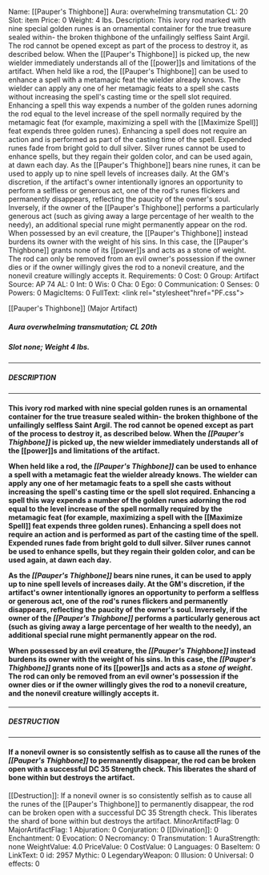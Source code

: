 Name: [[Pauper's Thighbone]]
Aura: overwhelming transmutation
CL: 20
Slot: item
Price: 0
Weight: 4 lbs.
Description: This ivory rod marked with nine special golden runes is an ornamental container for the true treasure sealed within- the broken thighbone of the unfailingly selfless Saint Argil. The rod cannot be opened except as part of the process to destroy it, as described below. When the [[Pauper's Thighbone]] is picked up, the new wielder immediately understands all of the [[power]]s and limitations of the artifact. When held like a rod, the [[Pauper's Thighbone]] can be used to enhance a spell with a metamagic feat the wielder already knows. The wielder can apply any one of her metamagic feats to a spell she casts without increasing the spell's casting time or the spell slot required. Enhancing a spell this way expends a number of the golden runes adorning the rod equal to the level increase of the spell normally required by the metamagic feat (for example, maximizing a spell with the [[Maximize Spell]] feat expends three golden runes). Enhancing a spell does not require an action and is performed as part of the casting time of the spell. Expended runes fade from bright gold to dull silver. Silver runes cannot be used to enhance spells, but they regain their golden color, and can be used again, at dawn each day. As the [[Pauper's Thighbone]] bears nine runes, it can be used to apply up to nine spell levels of increases daily. At the GM's discretion, if the artifact's owner intentionally ignores an opportunity to perform a selfless or generous act, one of the rod's runes flickers and permanently disappears, reflecting the paucity of the owner's soul. Inversely, if the owner of the [[Pauper's Thighbone]] performs a particularly generous act (such as giving away a large percentage of her wealth to the needy), an additional special rune might permanently appear on the rod. When possessed by an evil creature, the [[Pauper's Thighbone]] instead burdens its owner with the weight of his sins. In this case, the [[Pauper's Thighbone]] grants none of its [[power]]s and acts as a stone of weight. The rod can only be removed from an evil owner's possession if the owner dies or if the owner willingly gives the rod to a nonevil creature, and the nonevil creature willingly accepts it.
Requirements: 0
Cost: 0
Group: Artifact
Source: AP 74
AL: 0
Int: 0
Wis: 0
Cha: 0
Ego: 0
Communication: 0
Senses: 0
Powers: 0
MagicItems: 0
FullText: <link rel="stylesheet"href="PF.css"><div class="heading"><p class="alignleft">[[Pauper's Thighbone]] (Major Artifact)</p><div style="clear: both;"></div></div><div><h5><b>Aura </b>overwhelming transmutation; <b>CL </b>20th</h5><h5><b>Slot </b>none; <b>Weight </b>4 lbs.</h5></div><hr/><div><h5><b>DESCRIPTION</b></h5></div><hr/><div><h4><p>This ivory rod marked with nine special golden runes is an ornamental container for the true treasure sealed within- the broken thighbone of the unfailingly selfless Saint Argil. The rod cannot be opened except as part of the process to destroy it, as described below. When the <i>[[Pauper's Thighbone]]</i> is picked up, the new wielder immediately understands all of the [[power]]s and limitations of the artifact. </p><p>When held like a rod, the <i>[[Pauper's Thighbone]]</i> can be used to enhance a spell with a metamagic feat the wielder already knows. The wielder can apply any one of her metamagic feats to a spell she casts without increasing the spell's casting time or the spell slot required. Enhancing a spell this way expends a number of the golden runes adorning the rod equal to the level increase of the spell normally required by the metamagic feat (for example, maximizing a spell with the [[Maximize Spell]] feat expends three golden runes). Enhancing a spell does not require an action and is performed as part of the casting time of the spell. Expended runes fade from bright gold to dull silver. Silver runes cannot be used to enhance spells, but they regain their golden color, and can be used again, at dawn each day. </p><p>As the <i>[[Pauper's Thighbone]]</i> bears nine runes, it can be used to apply up to nine spell levels of increases daily. At the GM's discretion, if the artifact's owner intentionally ignores an opportunity to perform a selfless or generous act, one of the rod's runes flickers and permanently disappears, reflecting the paucity of the owner's soul. Inversely, if the owner of the <i>[[Pauper's Thighbone]]</i> performs a particularly generous act (such as giving away a large percentage of her wealth to the needy), an additional special rune might permanently appear on the rod. </p><p>When possessed by an evil creature, the <i>[[Pauper's Thighbone]]</i> instead burdens its owner with the weight of his sins. In this case, the <i>[[Pauper's Thighbone]]</i> grants none of its [[power]]s and acts as a <i>stone of weight</i>. The rod can only be removed from an evil owner's possession if the owner dies or if the owner willingly gives the rod to a nonevil creature, and the nonevil creature willingly accepts it.</p></h4></div><hr/><div><h5><b>DESTRUCTION</b></h5></div><hr/><div><h4><p>If a nonevil owner is so consistently selfish as to cause all the runes of the <i>[[Pauper's Thighbone]]</i> to permanently disappear, the rod can be broken open with a successful DC 35 Strength check. This liberates the shard of bone within but destroys the artifact.</p></h4></div>
[[Destruction]]: If a nonevil owner is so consistently selfish as to cause all the runes of the [[Pauper's Thighbone]] to permanently disappear, the rod can be broken open with a successful DC 35 Strength check. This liberates the shard of bone within but destroys the artifact.
MinorArtifactFlag: 0
MajorArtifactFlag: 1
Abjuration: 0
Conjuration: 0
[[Divination]]: 0
Enchantment: 0
Evocation: 0
Necromancy: 0
Transmutation: 1
AuraStrength: none
WeightValue: 4.0
PriceValue: 0
CostValue: 0
Languages: 0
BaseItem: 0
LinkText: 0
id: 2957
Mythic: 0
LegendaryWeapon: 0
Illusion: 0
Universal: 0
effects: 0
